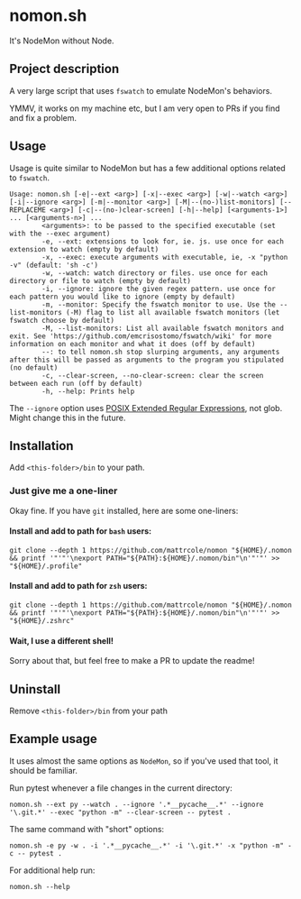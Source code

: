 # nomon.sh

It's NodeMon without Node.

## Project description

A very large script that uses `fswatch` to emulate NodeMon's behaviors.

YMMV, it works on my machine etc, but I am very open to PRs if you find and fix a problem.

## Usage

Usage is quite similar to NodeMon but has a few additional options related to `fswatch`.

```shell
Usage: nomon.sh [-e|--ext <arg>] [-x|--exec <arg>] [-w|--watch <arg>] [-i|--ignore <arg>] [-m|--monitor <arg>] [-M|--(no-)list-monitors] [--REPLACEME <arg>] [-c|--(no-)clear-screen] [-h|--help] [<arguments-1>] ... [<arguments-n>] ...
        <arguments>: to be passed to the specified executable (set with the --exec argument)
        -e, --ext: extensions to look for, ie. js. use once for each extension to watch (empty by default)
        -x, --exec: execute arguments with executable, ie, -x "python -v" (default: 'sh -c')
        -w, --watch: watch directory or files. use once for each directory or file to watch (empty by default)
        -i, --ignore: ignore the given regex pattern. use once for each pattern you would like to ignore (empty by default)
        -m, --monitor: Specify the fswatch monitor to use. Use the --list-monitors (-M) flag to list all available fswatch monitors (let fswatch choose by default)
        -M, --list-monitors: List all available fswatch monitors and exit. See 'https://github.com/emcrisostomo/fswatch/wiki' for more information on each monitor and what it does (off by default)
        --: to tell nomon.sh stop slurping arguments, any arguments after this will be passed as arguments to the program you stipulated (no default)
        -c, --clear-screen, --no-clear-screen: clear the screen between each run (off by default)
        -h, --help: Prints help
```

The `--ignore` option uses [POSIX Extended Regular Expressions](https://pubs.opengroup.org/onlinepubs/9699919799/basedefs/V1_chap09.html#tag_09_04), not glob. Might change this in the future.

## Installation


Add `<this-folder>/bin` to your path.

### Just give me a one-liner

Okay fine. If you have `git` installed, here are some one-liners:

#### Install and add to path for `bash` users:

```shell
git clone --depth 1 https://github.com/mattrcole/nomon "${HOME}/.nomon && printf '"'"'\nexport PATH="${PATH}:${HOME}/.nomon/bin"\n'"'"' >> "${HOME}/.profile"
```



#### Install and add to path for `zsh` users:

```shell
git clone --depth 1 https://github.com/mattrcole/nomon "${HOME}/.nomon && printf '"'"'\nexport PATH="${PATH}:${HOME}/.nomon/bin"\n'"'"' >> "${HOME}/.zshrc"
```

#### Wait, I use a different shell!

Sorry about that, but feel free to make a PR to update the readme!

## Uninstall


Remove `<this-folder>/bin` from your path


## Example usage

It uses almost the same options as `NodeMon`, so if you've used that tool, it should be familiar.

Run pytest whenever a file changes in the current directory:

`nomon.sh --ext py --watch . --ignore '.*__pycache__.*' --ignore '\.git.*' --exec "python -m" --clear-screen -- pytest .`

The same command with "short" options:

`nomon.sh -e py -w . -i '.*__pycache__.*' -i '\.git.*' -x "python -m" -c -- pytest .`


For additional help run:

`nomon.sh --help`
